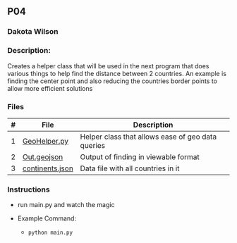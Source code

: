 ## P04
### Dakota Wilson
### Description:

Creates a helper class that will be used in the next program that does various things to help find the distance between 2 countries. An example is finding the center point and also reducing the countries border points to allow more efficient solutions

### Files

|   #   | File                                                                                                                                | Description                                                 |
| :---: | ----------------------------------------------------------------------------------------------------------------------------------- | ----------------------------------------------------------- |
|   1   | [GeoHelper.py](https://github.com/DakTheProgrammer/4553-Spatial-DS/blob/main/Assignments/P04/GeoHelper.py)                          | Helper class that allows ease of geo data queries           |
|   2   | [Out.geojson](https://github.com/DakTheProgrammer/4553-Spatial-DS/blob/main/Assignments/P04/Out.geojson)                            | Output of finding in viewable format                        |
|   3   | [continents.json](https://github.com/DakTheProgrammer/4553-Spatial-DS/blob/main/Assignments/P04/continents.json)                    | Data file with all countries in it                          |

### Instructions

- run main.py and watch the magic

- Example Command:
    - `python main.py`